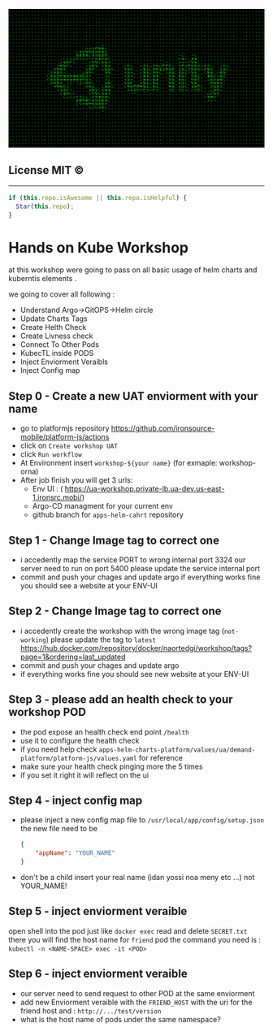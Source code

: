 ![My Image](./images/1680500943-185.220.207.86.png)


## License MIT © 
---
```ts
if (this.repo.isAwesome || this.repo.isHelpful) {
  Star(this.repo);
}
```

# Hands on Kube Workshop

at this workshop were going to pass on all basic usage of helm charts and kuberntis elements .


we going to cover all following :

* Understand Argo->GitOPS->Helm circle
* Update Charts Tags
* Create Helth Check 
* Create Livness check
* Connect To Other Pods 
* KubecTL inside PODS
* Inject Enviorment Veraibls
* Inject Config map


## Step 0 - Create a new UAT enviorment with your name 
* go to platformjs repository https://github.com/ironsource-mobile/platform-js/actions
* click on `Create workshop UAT`
* click `Run workflow`
* At Environment insert `workshop-${your name}` (for exmaple: workshop-orna)
* After job finish you will get 3 urls:
    * Env UI : ( https://ua-workshop.private-lb.ua-dev.us-east-1.ironsrc.mobi/)
    * Argo-CD managment for your current env
    * github branch for `apps-helm-cahrt` repository


## Step 1 - Change Image tag to correct one 
 * i accedently map the service PORT to wrong internal port 3324
  our server need to run on port 5400 please update the service internal port 
 * commit and push your chages and update argo 
  if everything works fine you should see a website at your ENV-UI
  

## Step 2 - Change Image tag to correct one 
 * i accedently create the workshop with the wrong image tag (`not-working`) 
 please update the tag to `latest`
 https://hub.docker.com/repository/docker/naortedgi/workshop/tags?page=1&ordering=last_updated
 * commit and push your chages and update argo 
 * if everything works fine you should see new  website at your ENV-UI

## Step 3 - please add an health check to your workshop POD 
* the pod expose an health check end point `/health`
* use it to configure the health check 
* if you need help check `apps-helm-charts-platform/values/ua/demand-platform/platform-js/values.yaml` for reference 
* make sure your health check pinging more the 5 times 
* if you set it right it will reflect on the ui 

## Step 4 - inject config map 
* please inject a new config map file to `/usr/local/app/config/setup.json`
the new file need to be 
    ```json
    {
        "appName": "YOUR_NAME"
    }
    ```
* don't be a child insert your real name (idan yossi noa meny etc ...) not YOUR_NAME!

## Step 5 - inject enviorment veraible 
open shell into the pod just like `docker exec`
read and delete `SECRET.txt` there you will find the host name for `friend` pod
the command you need is :
`kubectl -n <NAME-SPACE> exec -it <POD>`


## Step 6 - inject enviorment veraible 
* our server need to send request to other POD at the same enviorment 
* add new Enviorment veraible with the `FRIEND_HOST`
with the uri for the friend host and : `http://.../test/version ` 
* what is the host name of pods under the same namespace?

